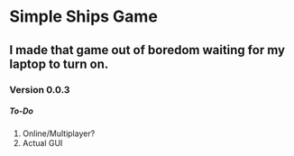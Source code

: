 # Simple Ships Game

## I made that game out of boredom waiting for my laptop to turn on.

### Version 0.0.3


##### To-Do
1. Online/Multiplayer?
2. Actual GUI